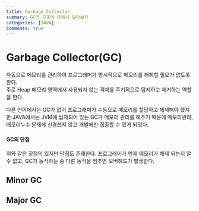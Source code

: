 ```yaml
---
title: Garbage Collector
summary: GC의 구조에 대해서 알아보자
categories: [JAVA]
comments: true
---
```


# Garbage Collector(GC)
자동으로 메모리를 관리하여 프로그래머가 명시적으로 메모리를 해제할 필요가 없도록 한다.\
주로 Heap 메모리 영역에서 사용되지 않는 객체를 주기적으로 탐지하고 제거하는 역할을 한다.

다른 언어에서는 GC가 없어 프로그래머가 수동으로 메모리를 할당하고 해제해야 했지만 JAVA에서는 JVM에 탑재되어 있는 GC가 메모리 관리를 해주기 때문에 메모리관리, 메모리누수 문제에 신경쓰지 않고 개발에만 집중할 수 있게 되었다.

#### GC의 단점
위와 같은 장점이 있지만 단점도 존재한다. 프로그래머가 언제 메모리가 해제 되는지 알 수 없고, GC가 동작하는 중 다른 동작을 멈추면 오버헤드가 발생한다.

## Minor GC
## Major GC